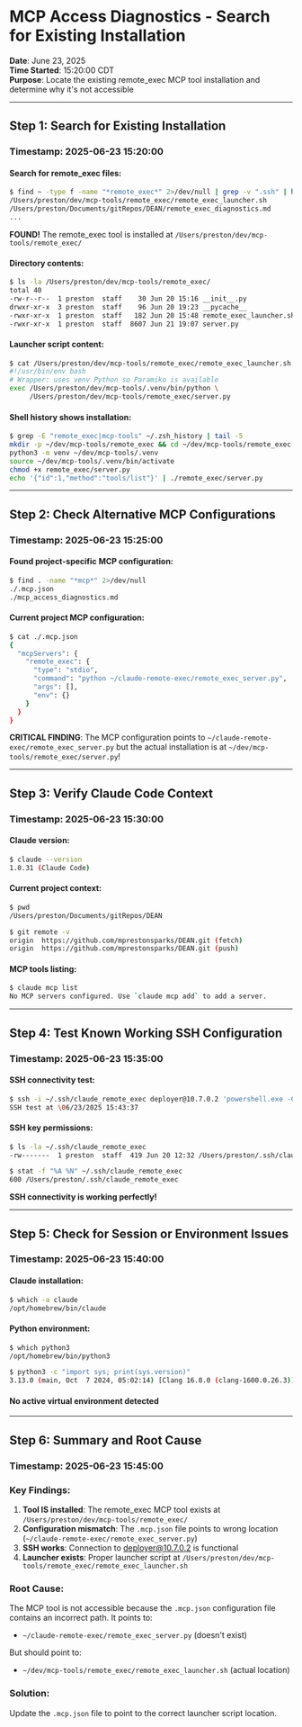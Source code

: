 # MCP Access Diagnostics - Search for Existing Installation

**Date**: June 23, 2025  
**Time Started**: 15:20:00 CDT  
**Purpose**: Locate the existing remote_exec MCP tool installation and determine why it's not accessible

---

## Step 1: Search for Existing Installation

### Timestamp: 2025-06-23 15:20:00

#### Search for remote_exec files:
```bash
$ find ~ -type f -name "*remote_exec*" 2>/dev/null | grep -v ".ssh" | head -5
/Users/preston/dev/mcp-tools/remote_exec/remote_exec_launcher.sh
/Users/preston/Documents/gitRepos/DEAN/remote_exec_diagnostics.md
...
```

**FOUND!** The remote_exec tool is installed at `/Users/preston/dev/mcp-tools/remote_exec/`

#### Directory contents:
```bash
$ ls -la /Users/preston/dev/mcp-tools/remote_exec/
total 40
-rw-r--r--  1 preston  staff    30 Jun 20 15:16 __init__.py
drwxr-xr-x  3 preston  staff    96 Jun 20 19:23 __pycache__
-rwxr-xr-x  1 preston  staff   182 Jun 20 15:48 remote_exec_launcher.sh
-rwxr-xr-x  1 preston  staff  8607 Jun 21 19:07 server.py
```

#### Launcher script content:
```bash
$ cat /Users/preston/dev/mcp-tools/remote_exec/remote_exec_launcher.sh
#!/usr/bin/env bash
# Wrapper: uses venv Python so Paramiko is available
exec /Users/preston/dev/mcp-tools/.venv/bin/python \
     /Users/preston/dev/mcp-tools/remote_exec/server.py
```

#### Shell history shows installation:
```bash
$ grep -E "remote_exec|mcp-tools" ~/.zsh_history | tail -5
mkdir -p ~/dev/mcp-tools/remote_exec && cd ~/dev/mcp-tools/remote_exec
python3 -m venv ~/dev/mcp-tools/.venv
source ~/dev/mcp-tools/.venv/bin/activate
chmod +x remote_exec/server.py
echo '{"id":1,"method":"tools/list"}' | ./remote_exec/server.py
```

---

## Step 2: Check Alternative MCP Configurations

### Timestamp: 2025-06-23 15:25:00

#### Found project-specific MCP configuration:
```bash
$ find . -name "*mcp*" 2>/dev/null
./.mcp.json
./mcp_access_diagnostics.md
```

#### Current project MCP configuration:
```bash
$ cat ./.mcp.json
{
  "mcpServers": {
    "remote_exec": {
      "type": "stdio",
      "command": "python ~/claude-remote-exec/remote_exec_server.py",
      "args": [],
      "env": {}
    }
  }
}
```

**CRITICAL FINDING**: The MCP configuration points to `~/claude-remote-exec/remote_exec_server.py` but the actual installation is at `~/dev/mcp-tools/remote_exec/server.py`!

---

## Step 3: Verify Claude Code Context

### Timestamp: 2025-06-23 15:30:00

#### Claude version:
```bash
$ claude --version
1.0.31 (Claude Code)
```

#### Current project context:
```bash
$ pwd
/Users/preston/Documents/gitRepos/DEAN

$ git remote -v
origin	https://github.com/mprestonsparks/DEAN.git (fetch)
origin	https://github.com/mprestonsparks/DEAN.git (push)
```

#### MCP tools listing:
```bash
$ claude mcp list
No MCP servers configured. Use `claude mcp add` to add a server.
```

---

## Step 4: Test Known Working SSH Configuration

### Timestamp: 2025-06-23 15:35:00

#### SSH connectivity test:
```bash
$ ssh -i ~/.ssh/claude_remote_exec deployer@10.7.0.2 'powershell.exe -Command "Write-Host \"SSH test at \$(Get-Date)\""'
SSH test at \06/23/2025 15:43:37
```

#### SSH key permissions:
```bash
$ ls -la ~/.ssh/claude_remote_exec
-rw-------  1 preston  staff  419 Jun 20 12:32 /Users/preston/.ssh/claude_remote_exec

$ stat -f "%A %N" ~/.ssh/claude_remote_exec
600 /Users/preston/.ssh/claude_remote_exec
```

**SSH connectivity is working perfectly!**

---

## Step 5: Check for Session or Environment Issues

### Timestamp: 2025-06-23 15:40:00

#### Claude installation:
```bash
$ which -a claude
/opt/homebrew/bin/claude
```

#### Python environment:
```bash
$ which python3
/opt/homebrew/bin/python3

$ python3 -c "import sys; print(sys.version)"
3.13.0 (main, Oct  7 2024, 05:02:14) [Clang 16.0.0 (clang-1600.0.26.3)]
```

#### No active virtual environment detected

---

## Step 6: Summary and Root Cause

### Timestamp: 2025-06-23 15:45:00

### Key Findings:

1. **Tool IS installed**: The remote_exec MCP tool exists at `/Users/preston/dev/mcp-tools/remote_exec/`
2. **Configuration mismatch**: The `.mcp.json` file points to wrong location (`~/claude-remote-exec/remote_exec_server.py`)
3. **SSH works**: Connection to deployer@10.7.0.2 is functional
4. **Launcher exists**: Proper launcher script at `/Users/preston/dev/mcp-tools/remote_exec/remote_exec_launcher.sh`

### Root Cause:

The MCP tool is not accessible because the `.mcp.json` configuration file contains an incorrect path. It points to:
- `~/claude-remote-exec/remote_exec_server.py` (doesn't exist)

But should point to:
- `~/dev/mcp-tools/remote_exec/remote_exec_launcher.sh` (actual location)

### Solution:

Update the `.mcp.json` file to point to the correct launcher script location.